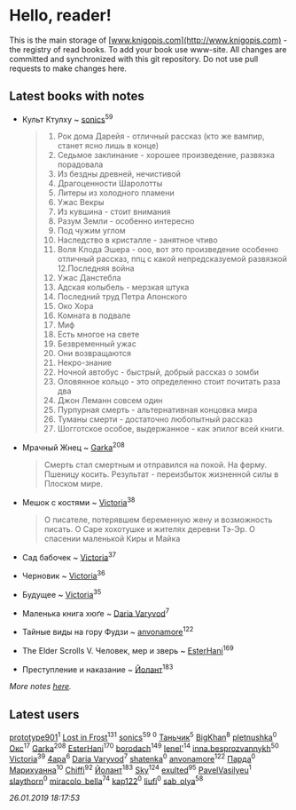 # Hello, reader!
This is the main storage of [www.knigopis.com](http://www.knigopis.com) - the registry of read books.
To add your book use www-site. All changes are committed and synchronized with this git repository.
Do not use pull requests to make changes here.


## Latest books with notes
* Культ Ктулху ~ [sonics](users/588/5880221-vkontakte)<sup>59</sup>
    > 1. Рок дома Дарейя - отличный  рассказ (кто же вампир, станет ясно лишь в конце)
    > 2. Седьмое заклинание - хорошее произведение, развязка порадовала
    > 3. Из бездны древней, нечистивой
    > 4. Драгоценности Шаролотты
    > 5. Литеры из холодного пламени
    > 6. Ужас Векры
    > 7. Из кувшина - стоит внимания
    > 8. Разум Земли - особенно интересно 
    > 9. Под чужим углом 
    > 10. Наследство в кристалле - занятное чтиво
    > 11. Воля Клода Эшера - ооо, вот это произведение особенно отличный рассказ, ппц с какой непредсказуемой развязкой
    > 12.Последняя война
    > 13. Ужас Данстебла
    > 14. Адская колыбель - мерзкая штука
    > 15. Последний труд Петра Апонского
    > 16. Око Хора
    > 17. Комната в подвале
    > 18. Миф
    > 19. Есть многое на свете
    > 20. Безвременный ужас
    > 21. Они возвращаются
    > 22. Некро-знание
    > 23. Ночной автобус - быстрый, добрый рассказ о зомби
    > 24. Оловянное кольцо - это определенно стоит почитать раза два
    > 25. Джон Леманн совсем один
    > 26. Пурпурная смерть - альтернативная концовка мира
    > 27. Туманы смерти - достаточно любопытный рассказ
    > 28. Шогготское особое, выдержанное - как эпилог всей книги.

* Мрачный Жнец ~ [Garka](users/115/115753719718250012620-google)<sup>208</sup>
    > Смерть стал смертным и отправился на покой. На ферму. Пшеницу косить. Результат - переизбыток жизненной силы в Плоском мире.

* Мешок с костями ~ [Victoria](users/113/113794223924688167852-google)<sup>38</sup>
    > О писателе, потерявшем беременную жену и возможность писать. О Саре хохотушке и жителях деревни Тэ-Эр. О спасении маленькой Киры и Майка

* Сад бабочек ~ [Victoria](users/113/113794223924688167852-google)<sup>37</sup>

* Черновик ~ [Victoria](users/113/113794223924688167852-google)<sup>36</sup>

* Будущее ~ [Victoria](users/113/113794223924688167852-google)<sup>35</sup>

* Маленька книга хюґе ~ [Daria Varyvod](users/829/829893410524253-facebook)<sup>7</sup>

* Тайные виды на гору Фудзи ~ [anvonamore](users/595/5957175-vkontakte)<sup>122</sup>

* The Elder Scrolls V. Человек, мер и зверь ~ [EsterHani](users/305/30558181-vkontakte)<sup>169</sup>

* Преступление и наказание ~ [Йолант](users/104/104690883692185089260-google)<sup>183</sup>


_More notes [here](latest_books_with_notes.md)._


## Latest users
[prototype901](users/244/244878889-vkontakte)<sup>1</sup> 
[Lost in Frost](users/103/103293621948650602575-google)<sup>131</sup> 
[sonics](users/588/5880221-vkontakte)<sup>59</sup> 
[](users/108/108937613227591538382-google)<sup>0</sup> 
[Таньчик](users/209/2096581563762610-facebook)<sup>5</sup> 
[BigKhan](users/117/117259947-yandex)<sup>8</sup> 
[pletnushka](users/372/37291068-vkontakte)<sup>0</sup> 
[Окс](users/102/102536471289425216982-google)<sup>17</sup> 
[Garka](users/115/115753719718250012620-google)<sup>208</sup> 
[EsterHani](users/305/30558181-vkontakte)<sup>170</sup> 
[borodach](users/157/15706320-vkontakte)<sup>149</sup> 
[lenel'](users/307/30791168-vkontakte)<sup>14</sup> 
[inna.besprozvannykh](users/733/73323849-yandex)<sup>50</sup> 
[Victoria](users/113/113794223924688167852-google)<sup>39</sup> 
[4apa](users/117/117392596378069249667-google)<sup>6</sup> 
[Daria Varyvod](users/829/829893410524253-facebook)<sup>7</sup> 
[shatenka](users/109/109239518638557679611-google)<sup>0</sup> 
[anvonamore](users/595/5957175-vkontakte)<sup>122</sup> 
[Парда](users/809/8093-vkontakte)<sup>0</sup> 
[Марихуанна](users/101/101373950743550846629-google)<sup>10</sup> 
[Chiffi](users/105/105831994080785626680-google)<sup>92</sup> 
[Йолант](users/104/104690883692185089260-google)<sup>183</sup> 
[Sky](users/118/118049897850017649660-google)<sup>124</sup> 
[exulted](users/100/100599204551896265722-google)<sup>95</sup> 
[PavelVasilyeu](users/101/101313415532438839738-google)<sup>1</sup> 
[slaythorn](users/782/7821585344375844810-mailru)<sup>0</sup> 
[miracolo_bella](users/180/180139283-vkontakte)<sup>74</sup> 
[kap122](users/887/88735301-yandex)<sup>0</sup> 
[liufi](users/153/1535375-vkontakte)<sup>0</sup> 
[sab_olya](users/139/139338401-vkontakte)<sup>58</sup> 


_26.01.2019 18:17:53_
